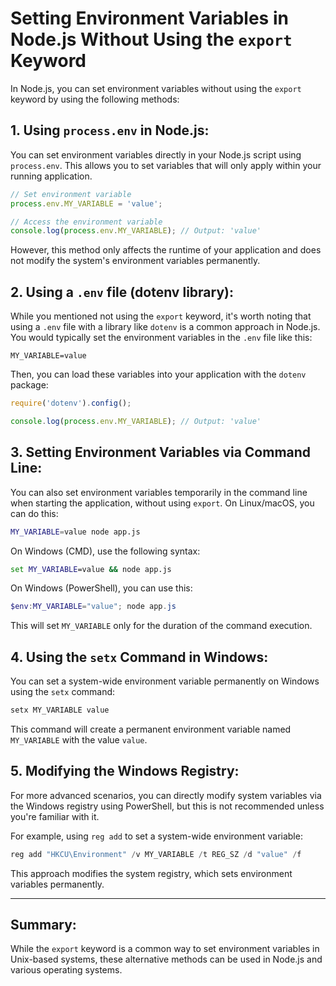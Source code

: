 

# Setting Environment Variables in Node.js Without Using the `export` Keyword

In Node.js, you can set environment variables without using the `export` keyword by using the following methods:

## 1. **Using `process.env` in Node.js**:
You can set environment variables directly in your Node.js script using `process.env`. This allows you to set variables that will only apply within your running application.

```javascript
// Set environment variable
process.env.MY_VARIABLE = 'value';

// Access the environment variable
console.log(process.env.MY_VARIABLE); // Output: 'value'
```

However, this method only affects the runtime of your application and does not modify the system's environment variables permanently.

## 2. **Using a `.env` file (dotenv library)**:
While you mentioned not using the `export` keyword, it's worth noting that using a `.env` file with a library like `dotenv` is a common approach in Node.js. You would typically set the environment variables in the `.env` file like this:

```
MY_VARIABLE=value
```

Then, you can load these variables into your application with the `dotenv` package:

```javascript
require('dotenv').config();

console.log(process.env.MY_VARIABLE); // Output: 'value'
```

## 3. **Setting Environment Variables via Command Line**:
You can also set environment variables temporarily in the command line when starting the application, without using `export`. On Linux/macOS, you can do this:

```bash
MY_VARIABLE=value node app.js
```

On Windows (CMD), use the following syntax:

```cmd
set MY_VARIABLE=value && node app.js
```

On Windows (PowerShell), you can use this:

```powershell
$env:MY_VARIABLE="value"; node app.js
```

This will set `MY_VARIABLE` only for the duration of the command execution.

## 4. **Using the `setx` Command in Windows**:
You can set a system-wide environment variable permanently on Windows using the `setx` command:

```cmd
setx MY_VARIABLE value
```

This command will create a permanent environment variable named `MY_VARIABLE` with the value `value`.

## 5. **Modifying the Windows Registry**:
For more advanced scenarios, you can directly modify system variables via the Windows registry using PowerShell, but this is not recommended unless you're familiar with it.

For example, using `reg add` to set a system-wide environment variable:

```powershell
reg add "HKCU\Environment" /v MY_VARIABLE /t REG_SZ /d "value" /f
```

This approach modifies the system registry, which sets environment variables permanently.

---

## Summary:

While the `export` keyword is a common way to set environment variables in Unix-based systems, these alternative methods can be used in Node.js and various operating systems.
```

